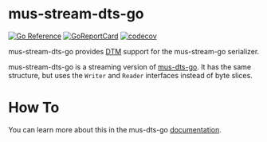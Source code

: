 # mus-stream-dts-go

[![Go Reference](https://pkg.go.dev/badge/github.com/mus-format/mus-stream-dts-go.svg)](https://pkg.go.dev/github.com/mus-format/mus-stream-dts-go)
[![GoReportCard](https://goreportcard.com/badge/mus-format/mus-stream-dts-go)](https://goreportcard.com/report/github.com/mus-format/mus-stream-dts-go)
[![codecov](https://codecov.io/gh/mus-format/mus-stream-dts-go/graph/badge.svg?token=LDDAIPEWBI)](https://codecov.io/gh/mus-format/mus-stream-dts-go)

mus-stream-dts-go provides [DTM](https://medium.com/p/21d7be309e8d) support for the 
mus-stream-go serializer.

mus-stream-dts-go is a streaming version of [mus-dts-go](https://github.com/mus-format/mus-dts-go).
It has the same structure, but uses the `Writer` and `Reader` interfaces instead
of byte slices.

# How To
You can learn more about this in the mus-dts-go [documentation](https://github.com/mus-format/mus-dts-go).